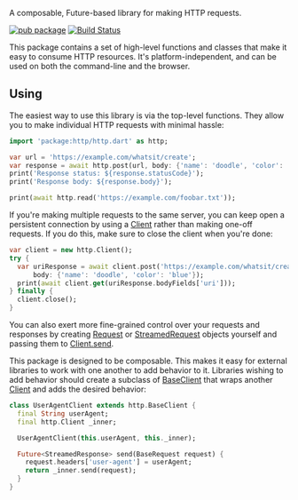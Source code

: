 A composable, Future-based library for making HTTP requests.

[![pub package](https://img.shields.io/pub/v/http.svg)](https://pub.dev/packages/http)
[![Build Status](https://travis-ci.org/dart-lang/http.svg?branch=master)](https://travis-ci.org/dart-lang/http)

This package contains a set of high-level functions and classes that make it
easy to consume HTTP resources. It's platform-independent, and can be used on
both the command-line and the browser.

## Using

The easiest way to use this library is via the top-level functions. They allow
you to make individual HTTP requests with minimal hassle:

```dart
import 'package:http/http.dart' as http;

var url = 'https://example.com/whatsit/create';
var response = await http.post(url, body: {'name': 'doodle', 'color': 'blue'});
print('Response status: ${response.statusCode}');
print('Response body: ${response.body}');

print(await http.read('https://example.com/foobar.txt'));
```

If you're making multiple requests to the same server, you can keep open a
persistent connection by using a [Client][] rather than making one-off requests.
If you do this, make sure to close the client when you're done:

```dart
var client = new http.Client();
try {
  var uriResponse = await client.post('https://example.com/whatsit/create',
      body: {'name': 'doodle', 'color': 'blue'});
  print(await client.get(uriResponse.bodyFields['uri']));
} finally {
  client.close();
}
```

You can also exert more fine-grained control over your requests and responses by
creating [Request][] or [StreamedRequest][] objects yourself and passing them to
[Client.send][].

[Request]: https://pub.dev/documentation/http/latest/http/Request-class.html
[StreamedRequest]: https://pub.dev/documentation/http/latest/http/StreamedRequest-class.html
[Client.send]: https://pub.dev/documentation/http/latest/http/Client/send.html

This package is designed to be composable. This makes it easy for external
libraries to work with one another to add behavior to it. Libraries wishing to
add behavior should create a subclass of [BaseClient][] that wraps another
[Client][] and adds the desired behavior:

[BaseClient]: https://pub.dev/documentation/http/latest/http/BaseClient-class.html
[Client]: https://pub.dev/documentation/http/latest/http/Client-class.html

```dart
class UserAgentClient extends http.BaseClient {
  final String userAgent;
  final http.Client _inner;

  UserAgentClient(this.userAgent, this._inner);

  Future<StreamedResponse> send(BaseRequest request) {
    request.headers['user-agent'] = userAgent;
    return _inner.send(request);
  }
}
```
